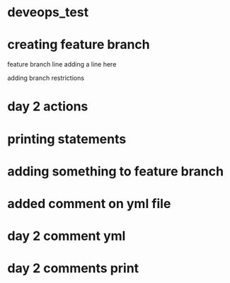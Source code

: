 # deveops_test
# creating feature branch
feature branch line
adding a line here

adding branch restrictions

# day 2 actions
# printing statements
# adding something to feature branch
# added comment on yml file

# day 2 comment yml

# day 2 comments print


